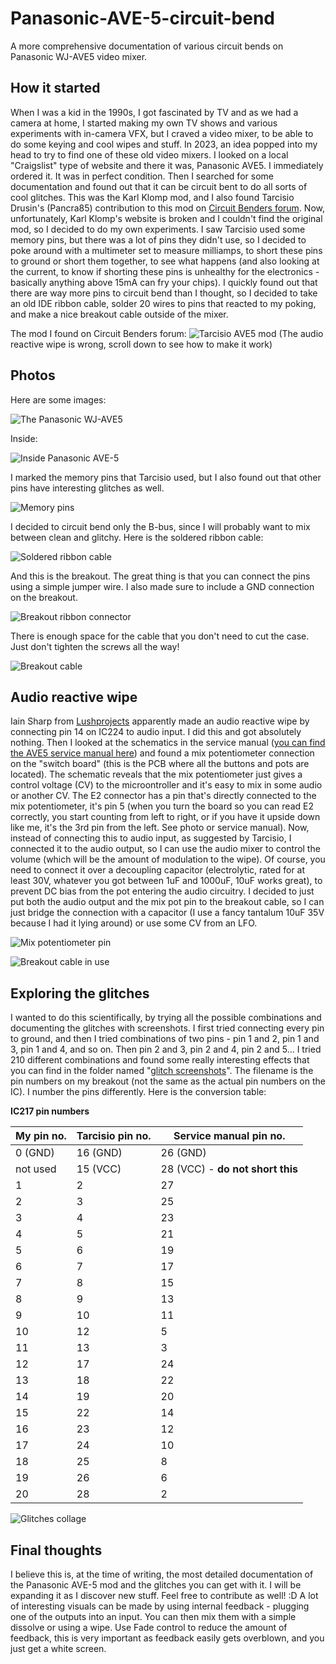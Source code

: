 # Panasonic-AVE-5-circuit-bend
A more comprehensive documentation of various circuit bends on Panasonic WJ-AVE5 video mixer.

## How it started
When I was a kid in the 1990s, I got fascinated by TV and as we had a camera at home, I started making my own TV shows and various experiments with in-camera VFX, but I craved a video mixer, to be able to do some keying and cool wipes and stuff. In 2023, an idea popped into my head to try to find one of these old video mixers. I looked on a local "Craigslist" type of website and there it was, Panasonic AVE5. I immediately ordered it. It was in perfect condition. Then I searched for some documentation and found out that it can be circuit bent to do all sorts of cool glitches. This was the Karl Klomp mod, and I also found Tarcisio Drusin's (Pancra85) contribution to this mod on [Circuit Benders forum](circuitbenders.co.uk). Now, unfortunately, Karl Klomp's website is broken and I couldn't find the original mod, so I decided to do my own experiments. I saw Tarcisio used some memory pins, but there was a lot of pins they didn't use, so I decided to poke around with a multimeter set to measure milliamps, to short these pins to ground or short them together, to see what happens (and also looking at the current, to know if shorting these pins is unhealthy for the electronics - basically anything above 15mA can fry your chips). I quickly found out that there are way more pins to circuit bend than I thought, so I decided to take an old IDE ribbon cable, solder 20 wires to pins that reacted to my poking, and make a nice breakout cable outside of the mixer.

The mod I found on Circuit Benders forum:
![Tarcisio AVE5 mod](pictures/Tarcisio%20mod.jpg)
(The audio reactive wipe is wrong, scroll down to see how to make it work)


## Photos

Here are some images:

![The Panasonic WJ-AVE5](pictures/IMG_20230511_235248.jpg)

Inside:

![Inside Panasonic AVE-5](pictures/IMG_20230831_220430.jpg)

I marked the memory pins that Tarcisio used, but I also found out that other pins have interesting glitches as well.

![Memory pins](pictures/IMG_20230831_220512.jpg)

I decided to circuit bend only the B-bus, since I will probably want to mix between clean and glitchy. Here is the soldered ribbon cable:

![Soldered ribbon cable](pictures/IMG_20230901_231616.jpg)

And this is the breakout. The great thing is that you can connect the pins using a simple jumper wire. I also made sure to include a GND connection on the breakout.

![Breakout ribbon connector](pictures/IMG_20230903_202007.jpg)

There is enough space for the cable that you don't need to cut the case. Just don't tighten the screws all the way!

![Breakout cable](pictures/IMG_20230903_202028.jpg)


## Audio reactive wipe

Iain Sharp from [Lushprojects](https://lushprojects.com/) apparently made an audio reactive wipe by connecting pin 14 on IC224 to audio input. I did this and got absolutely nothing. Then I looked at the schematics in the service manual ([you can find the AVE5 service manual here](manuals/)) and found a mix potentiometer connection on the "switch board" (this is the PCB where all the buttons and pots are located). The schematic reveals that the mix potentiometer just gives a control voltage (CV) to the microontroller and it's easy to mix in some audio or another CV. The E2 connector has a pin that's directly connected to the mix potentiometer, it's pin 5 (when you turn the board so you can read E2 correctly, you start counting from left to right, or if you have it upside down like me, it's the 3rd pin from the left. See photo or service manual). Now, instead of connecting this to audio input, as suggested by Tarcisio, I connected it to the audio output, so I can use the audio mixer to control the volume (which will be the amount of modulation to the wipe). Of course, you need to connect it over a decoupling capacitor (electrolytic, rated for at least 30V, whatever you got between 1uF and 1000uF, 10uF works great), to prevent DC bias from the pot entering the audio circuitry. I decided to just put both the audio output and the mix pot pin to the breakout cable, so I can just bridge the connection with a capacitor (I use a fancy tantalum 10uF 35V because I had it lying around) or use some CV from an LFO.

![Mix potentiometer pin](pictures/IMG_20230903_202802.jpg)

![Breakout cable in use](pictures/IMG_20230903_210818.jpg)

## Exploring the glitches

I wanted to do this scientifically, by trying all the possible combinations and documenting the glitches with screenshots. I first tried connecting every pin to ground, and then I tried combinations of two pins - pin 1 and 2, pin 1 and 3, pin 1 and 4, and so on. Then pin 2 and 3, pin 2 and 4, pin 2 and 5... I tried 210 different combinations and found some really interesting effects that you can find in the folder named "[glitch screenshots](glitch%20screenshots/)". The filename is the pin numbers on my breakout (not the same as the actual pin numbers on the IC). I number the pins differently. Here is the conversion table:

**IC217 pin numbers**

| My pin no. | Tarcisio pin no. | Service manual pin no. |
| --- | --- | --- |
| 0 (GND) | 16 (GND) | 26 (GND) |
| not used | 15 (VCC) | 28 (VCC) - **do not short this** |
| 1 | 2 | 27 |
| 2 | 3 | 25 |
| 3 | 4 | 23 |
| 4 | 5 | 21 |
| 5 | 6 | 19 |
| 6 | 7 | 17 |
| 7 | 8 | 15 |
| 8 | 9 | 13 |
| 9 | 10 | 11 |
| 10 | 12 | 5 |
| 11 | 13 | 3 |
| 12 | 17 | 24 |
| 13 | 18 | 22 |
| 14 | 19 | 20 |
| 15 | 22 | 14 |
| 16 | 23 | 12 |
| 17 | 24 | 10 |
| 18 | 25 | 8 |
| 19 | 26 | 6 |
| 20 | 28 | 2 |

![Glitches collage](pictures/InShot_20230904_011448331.jpg)


## Final thoughts

I believe this is, at the time of writing, the most detailed documentation of the Panasonic AVE-5 mod and the glitches you can get with it. I will be expanding it as I discover new stuff. Feel free to contribute as well! :D
A lot of interesting visuals can be made by using internal feedback - plugging one of the outputs into an input. You can then mix them with a simple dissolve or using a wipe. Use Fade control to reduce the amount of feedback, this is very important as feedback easily gets overblown, and you just get a white screen.

